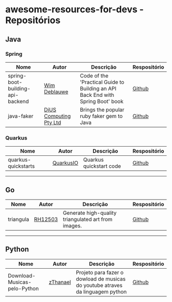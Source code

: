 # awesome-resources-for-devs - Repositórios

## Java

### Spring 

<table>
  <thead>
    <tr>
      <th>Nome</th>
      <th>Autor</th>
      <th>Descrição</th>
      <th>Respositório</th>
    </tr>
  </thead>
  
  <tbody>
    <tr>
      <td>spring-boot-building-api-backend</td>
      <td>
        <a href="https://github.com/wimdeblauwe">Wim Deblauwe</a>
      </td>
      <td>Code of the 'Practical Guide to Building an API Back End with Spring Boot' book</td>
      <td>
        <a href="https://github.com/wimdeblauwe/spring-boot-building-api-backend">Github</a>
      </td>
    </tr>
    <tr>
      <td>java-faker</td>
      <td>
        <a href="https://github.com/DiUS">DiUS Computing Pty Ltd</a>
      </td>
      <td>Brings the popular ruby faker gem to Java</td>
      <td>
        <a href="https://github.com/DiUS/java-faker">Github</a>
      </td>
    </tr>
  </tbody>
</table>

### Quarkus

<table>
  <thead>
    <tr>
      <th>Nome</th>
      <th>Autor</th>
      <th>Descrição</th>
      <th>Respositório</th>
    </tr>
  </thead>
  
  <tbody>
    <tr>
      <td>quarkus-quickstarts</td>
      <td>
        <a href="https://github.com/quarkusio">QuarkusIO</a>
      </td>
      <td>Quarkus quickstart code</td>
      <td>
        <a href="https://github.com/quarkusio/quarkus-quickstarts">Github</a>
      </td>
    </tr>
  </tbody>
</table>

--- 

## Go

<table>
  <thead>
    <tr>
      <th>Nome</th>
      <th>Autor</th>
      <th>Descrição</th>
      <th>Respositório</th>
    </tr>
  </thead>
  
  <tbody>
    <tr>
      <td>triangula</td>
      <td>
        <a href="https://github.com/RH12503">RH12503</a>
      </td>
      <td>Generate high-quality triangulated art from images.</td>
      <td>
        <a href="https://github.com/RH12503/triangula">Github</a>
      </td>
    </tr>
  </tbody>
</table>

---

## Python

<table>
  <thead>
    <tr>
      <th>Nome</th>
      <th>Autor</th>
      <th>Descrição</th>
      <th>Respositório</th>
    </tr>
  </thead>
  
  <tbody>
    <tr>
      <td>Download-Musicas-pelo-Python</td>
      <td>
        <a href="https://github.com/zThanael">zThanael</a>
      </td>
      <td>Projeto para fazer o dowload de musicas do youtube atraves da linguagem python</td>
      <td>
        <a href="https://github.com/zThanael/Download-Musicas-pelo-Python">Github</a>
      </td>
    </tr>
  </tbody>
</table>
